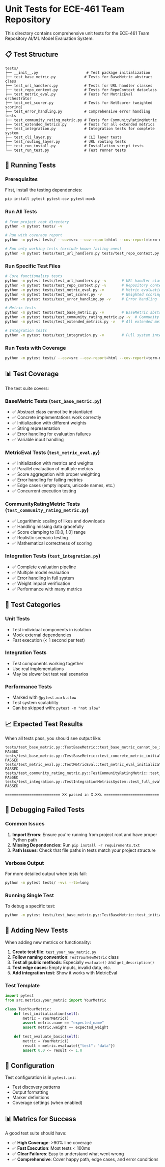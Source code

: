 # Unit Tests for ECE-461 Team Repository

This directory contains comprehensive unit tests for the ECE-461 Team Repository AI/ML Model Evaluation System.

## 📋 Test Structure

```
tests/
├── __init__.py                      # Test package initialization
├── test_base_metric.py             # Tests for BaseMetric abstract class
├── test_url_handlers.py            # Tests for URL handler classes
├── test_repo_context.py            # Tests for RepoContext dataclass
├── test_metric_eval.py             # Tests for MetricEval orchestrator
├── test_net_scorer.py              # Tests for NetScorer (weighted scoring)
├── test_error_handling.py          # Comprehensive error handling tests
├── test_community_rating_metric.py # Tests for CommunityRatingMetric
├── test_extended_metrics.py        # Tests for all extended metrics
├── test_integration.py             # Integration tests for complete system
├── test_cli_layer.py               # CLI layer tests
├── test_routing_layer.py           # URL routing tests
├── test_run_install.py             # Installation script tests
└── test_run_test.py                # Test runner tests
```

## 🚀 Running Tests

### Prerequisites
First, install the testing dependencies:
```bash
pip install pytest pytest-cov pytest-mock
```

### Run All Tests
```bash
# From project root directory
python -m pytest tests/ -v

# Run with coverage report
python -m pytest tests/ --cov=src --cov-report=html --cov-report=term-missing

# Run only working tests (exclude known failing ones)
python -m pytest tests/test_url_handlers.py tests/test_repo_context.py tests/test_metric_eval.py tests/test_net_scorer.py tests/test_error_handling.py tests/test_integration.py tests/test_extended_metrics.py tests/test_base_metric.py tests/test_community_rating_metric.py -v
```

### Run Specific Test Files
```bash
# Core functionality tests
python -m pytest tests/test_url_handlers.py -v       # URL handler classes
python -m pytest tests/test_repo_context.py -v       # Repository context
python -m pytest tests/test_metric_eval.py -v        # Metric evaluation
python -m pytest tests/test_net_scorer.py -v         # Weighted scoring
python -m pytest tests/test_error_handling.py -v     # Error handling

# Metric tests
python -m pytest tests/test_base_metric.py -v        # BaseMetric abstract class
python -m pytest tests/test_community_rating_metric.py -v  # Community metrics
python -m pytest tests/test_extended_metrics.py -v   # All extended metrics

# Integration tests
python -m pytest tests/test_integration.py -v        # Full system integration
```

### Run Tests with Coverage
```bash
python -m pytest tests/ --cov=src --cov-report=html --cov-report=term-missing
```

## 📊 Test Coverage

The test suite covers:

### BaseMetric Tests (`test_base_metric.py`)
- ✅ Abstract class cannot be instantiated
- ✅ Concrete implementations work correctly
- ✅ Initialization with different weights
- ✅ String representation
- ✅ Error handling for evaluation failures
- ✅ Variable input handling

### MetricEval Tests (`test_metric_eval.py`)
- ✅ Initialization with metrics and weights
- ✅ Parallel evaluation of multiple metrics
- ✅ Score aggregation with proper weighting
- ✅ Error handling for failing metrics
- ✅ Edge cases (empty inputs, unicode names, etc.)
- ✅ Concurrent execution testing

### CommunityRatingMetric Tests (`test_community_rating_metric.py`)
- ✅ Logarithmic scaling of likes and downloads
- ✅ Handling missing data gracefully
- ✅ Score clamping to [0.0, 1.0] range
- ✅ Realistic scenario testing
- ✅ Mathematical correctness of scoring

### Integration Tests (`test_integration.py`)
- ✅ Complete evaluation pipeline
- ✅ Multiple model evaluation
- ✅ Error handling in full system
- ✅ Weight impact verification
- ✅ Performance with many metrics

## 🎯 Test Categories

### Unit Tests
- Test individual components in isolation
- Mock external dependencies
- Fast execution (< 1 second per test)

### Integration Tests  
- Test components working together
- Use real implementations
- May be slower but test real scenarios

### Performance Tests
- Marked with `@pytest.mark.slow`
- Test system scalability
- Can be skipped with: `pytest -m "not slow"`

## 📈 Expected Test Results

When all tests pass, you should see output like:
```
tests/test_base_metric.py::TestBaseMetric::test_base_metric_cannot_be_instantiated PASSED
tests/test_base_metric.py::TestBaseMetric::test_concrete_metric_initialization PASSED
tests/test_metric_eval.py::TestMetricEval::test_metric_eval_initialization PASSED
tests/test_community_rating_metric.py::TestCommunityRatingMetric::test_initialization PASSED
tests/test_integration.py::TestIntegrationMetricsSystem::test_full_evaluation_pipeline PASSED

========================= XX passed in X.XXs =========================
```

## 🐛 Debugging Failed Tests

### Common Issues
1. **Import Errors**: Ensure you're running from project root and have proper Python path
2. **Missing Dependencies**: Run `pip install -r requirements.txt`
3. **Path Issues**: Check that file paths in tests match your project structure

### Verbose Output
For more detailed output when tests fail:
```bash
python -m pytest tests/ -vvs --tb=long
```

### Running Single Test
To debug a specific test:
```bash
python -m pytest tests/test_base_metric.py::TestBaseMetric::test_initialization -vvs
```

## 📝 Adding New Tests

When adding new metrics or functionality:

1. **Create test file**: `test_your_new_metric.py`
2. **Follow naming convention**: `TestYourNewMetric` class
3. **Test all public methods**: Especially `evaluate()` and `get_description()`
4. **Test edge cases**: Empty inputs, invalid data, etc.
5. **Add integration test**: Show it works with MetricEval

### Test Template
```python
import pytest
from src.metrics.your_metric import YourMetric

class TestYourMetric:
    def test_initialization(self):
        metric = YourMetric()
        assert metric.name == "expected_name"
        assert metric.weight == expected_weight
    
    def test_evaluate_basic(self):
        metric = YourMetric()
        result = metric.evaluate({"test": "data"})
        assert 0.0 <= result <= 1.0
```

## 🔧 Configuration

Test configuration is in `pytest.ini`:
- Test discovery patterns
- Output formatting
- Marker definitions
- Coverage settings (when enabled)

## 📊 Metrics for Success

A good test suite should have:
- ✅ **High Coverage**: >90% line coverage
- ✅ **Fast Execution**: Most tests < 100ms
- ✅ **Clear Failures**: Easy to understand what went wrong
- ✅ **Comprehensive**: Cover happy path, edge cases, and error conditions
